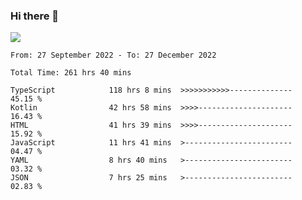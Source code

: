 ### Hi there 👋

<!--<a href="https://github.com/search?o=desc&q=author%3Abushiyi&s=committer-date&type=Commits">-->
<!--    <img align="center" height = "178" src="https://github-readme-stats.vercel.app/api?username=bushiyi&count_private=true&show_icons=true&theme=noctis_minimus&hide=contribs&include_all_commits=true" />-->
<!--</a>-->
<!--<a href="https://github.com/bushiyi?tab=repositories">-->
<!--    <img align="center" height = "178" src="https://github-readme-stats.vercel.app/api/top-langs/?username=bushiyi&count_private=true&theme=noctis_minimus" />-->
<!--</a>-->
 
<!-- [![Ashutosh's github activity graph](https://activity-graph.herokuapp.com/graph?username=bushiyi&theme=react&bg_color=1B2932&point=698B69&line=698B69)](https://github.com/ashutosh00710/github-readme-activity-graph)
 -->


![](https://raw.githubusercontent.com/bushiyi/bushiyi/master/assets/github-contribution-grid-snake.svg)

<!--START_SECTION:waka-->

```text
From: 27 September 2022 - To: 27 December 2022

Total Time: 261 hrs 40 mins

TypeScript            118 hrs 8 mins  >>>>>>>>>>>--------------   45.15 %
Kotlin                42 hrs 58 mins  >>>>---------------------   16.43 %
HTML                  41 hrs 39 mins  >>>>---------------------   15.92 %
JavaScript            11 hrs 41 mins  >------------------------   04.47 %
YAML                  8 hrs 40 mins   >------------------------   03.32 %
JSON                  7 hrs 25 mins   >------------------------   02.83 %
```

<!--END_SECTION:waka-->

